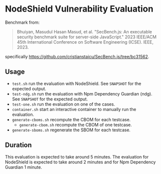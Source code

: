 # NodeShield Vulnerability Evaluation

Benchmark from:

> Bhuiyan, Masudul Hasan Masud, et al. "SecBench.js: An executable security
> benchmark suite for server-side JavaScript." 2023 IEEE/ACM 45th International
> Conference on Software Engineering (ICSE). IEEE, 2023.

specifically <https://github.com/cristianstaicu/SecBench.js/tree/bc31562>.

## Usage

- `test.sh` run the evaluation with NodeShield. See `SNAPSHOT` for the expected output.
- `test-ndg.sh` run the evaluation with Npm Dependency Guardian (ndg). See `SNAPSHOT` for the expected output.
- `test-one.sh` run the evaluation on one of the cases.
- `container.sh` start an interactive container to manually run the evaluation.
- `generate-cboms.sh` recompute the CBOM for each testcase.
  - `generate-cbom.sh` recompute the CBOM of one testcase.
- `generate-sboms.sh` regenerate the SBOM for each testcase.

## Duration

This evaluation is expected to take around 5 minutes.
The evaluation for NodeShield is expected to take around 2 minutes and for Npm Dependency Guardian 1 minute.
